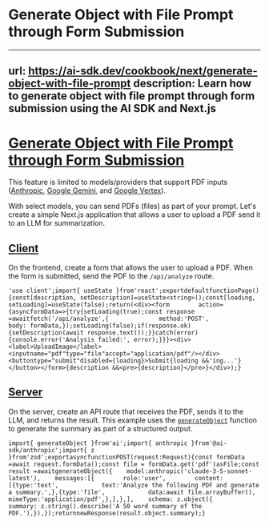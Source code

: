 # Generate Object with File Prompt through Form Submission


---
url: https://ai-sdk.dev/cookbook/next/generate-object-with-file-prompt
description: Learn how to generate object with file prompt through form submission using the AI SDK and Next.js
---


# [Generate Object with File Prompt through Form Submission](#generate-object-with-file-prompt-through-form-submission)


This feature is limited to models/providers that support PDF inputs ([Anthropic](/providers/ai-sdk-providers/anthropic#pdf-support), [Google Gemini](/providers/ai-sdk-providers/google-generative-ai#file-inputs), and [Google Vertex](/providers/ai-sdk-providers/google-vertex#file-inputs)).

With select models, you can send PDFs (files) as part of your prompt. Let's create a simple Next.js application that allows a user to upload a PDF send it to an LLM for summarization.


## [Client](#client)


On the frontend, create a form that allows the user to upload a PDF. When the form is submitted, send the PDF to the `/api/analyze` route.

```
'use client';import{ useState }from'react';exportdefaultfunctionPage(){const[description, setDescription]=useState<string>();const[loading, setLoading]=useState(false);return(<div><form        action={asyncformData=>{try{setLoading(true);const response =awaitfetch('/api/analyze',{              method:'POST',              body: formData,});setLoading(false);if(response.ok){setDescription(await response.text());}}catch(error){console.error('Analysis failed:', error);}}}><div><label>UploadImage</label><inputname="pdf"type="file"accept="application/pdf"/></div><buttontype="submit"disabled={loading}>Submit{loading &&'ing...'}</button></form>{description &&<pre>{description}</pre>}</div>);}
```


## [Server](#server)


On the server, create an API route that receives the PDF, sends it to the LLM, and returns the result. This example uses the [`generateObject`](/docs/reference/ai-sdk-core/generate-object) function to generate the summary as part of a structured output.

```
import{ generateObject }from'ai';import{ anthropic }from'@ai-sdk/anthropic';import{ z }from'zod';exportasyncfunctionPOST(request:Request){const formData =await request.formData();const file = formData.get('pdf')asFile;const result =awaitgenerateObject({    model:anthropic('claude-3-5-sonnet-latest'),    messages:[{        role:'user',        content:[{type:'text',            text:'Analyze the following PDF and generate a summary.',},{type:'file',            data:await file.arrayBuffer(),            mimeType:'application/pdf',},],},],    schema: z.object({      summary: z.string().describe('A 50 word summary of the PDF.'),}),});returnnewResponse(result.object.summary);}
```

